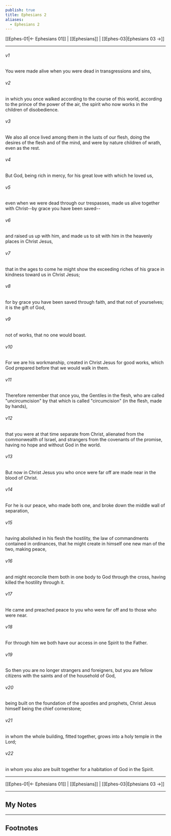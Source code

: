 ```yaml
---
publish: true
title: Ephesians 2
aliases:
  - Ephesians 2
---
```


[[Ephes-01|← Ephesians 01]] | [[Ephesians]] | [[Ephes-03|Ephesians 03 →]]
***



###### v1 
You were made alive when you were dead in transgressions and sins, 

###### v2 
in which you once walked according to the course of this world, according to the prince of the power of the air, the spirit who now works in the children of disobedience. 

###### v3 
We also all once lived among them in the lusts of our flesh, doing the desires of the flesh and of the mind, and were by nature children of wrath, even as the rest. 

###### v4 
But God, being rich in mercy, for his great love with which he loved us, 

###### v5 
even when we were dead through our trespasses, made us alive together with Christ--by grace you have been saved-- 

###### v6 
and raised us up with him, and made us to sit with him in the heavenly places in Christ Jesus, 

###### v7 
that in the ages to come he might show the exceeding riches of his grace in kindness toward us in Christ Jesus; 

###### v8 
for by grace you have been saved through faith, and that not of yourselves; it is the gift of God, 

###### v9 
not of works, that no one would boast. 

###### v10 
For we are his workmanship, created in Christ Jesus for good works, which God prepared before that we would walk in them. 

###### v11 
Therefore remember that once you, the Gentiles in the flesh, who are called "uncircumcision" by that which is called "circumcision" (in the flesh, made by hands), 

###### v12 
that you were at that time separate from Christ, alienated from the commonwealth of Israel, and strangers from the covenants of the promise, having no hope and without God in the world. 

###### v13 
But now in Christ Jesus you who once were far off are made near in the blood of Christ. 

###### v14 
For he is our peace, who made both one, and broke down the middle wall of separation, 

###### v15 
having abolished in his flesh the hostility, the law of commandments contained in ordinances, that he might create in himself one new man of the two, making peace, 

###### v16 
and might reconcile them both in one body to God through the cross, having killed the hostility through it. 

###### v17 
He came and preached peace to you who were far off and to those who were near. 

###### v18 
For through him we both have our access in one Spirit to the Father. 

###### v19 
So then you are no longer strangers and foreigners, but you are fellow citizens with the saints and of the household of God, 

###### v20 
being built on the foundation of the apostles and prophets, Christ Jesus himself being the chief cornerstone; 

###### v21 
in whom the whole building, fitted together, grows into a holy temple in the Lord; 

###### v22 
in whom you also are built together for a habitation of God in the Spirit.

***
[[Ephes-01|← Ephesians 01]] | [[Ephesians]] | [[Ephes-03|Ephesians 03 →]]

---
## My Notes

---
## Footnotes